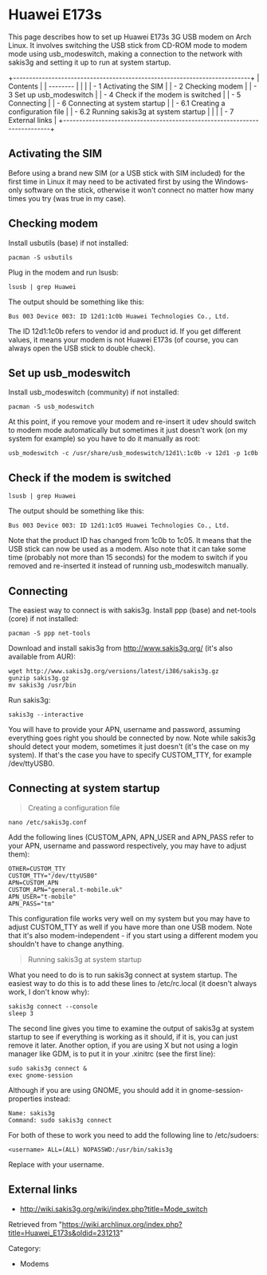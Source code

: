 Huawei E173s
============

This page describes how to set up Huawei E173s 3G USB modem on Arch
Linux. It involves switching the USB stick from CD-ROM mode to modem
mode using usb_modeswitch, making a connection to the network with
sakis3g and setting it up to run at system startup.

+--------------------------------------------------------------------------+
| Contents                                                                 |
| --------                                                                 |
|                                                                          |
| -   1 Activating the SIM                                                 |
| -   2 Checking modem                                                     |
| -   3 Set up usb_modeswitch                                              |
| -   4 Check if the modem is switched                                     |
| -   5 Connecting                                                         |
| -   6 Connecting at system startup                                       |
|     -   6.1 Creating a configuration file                                |
|     -   6.2 Running sakis3g at system startup                            |
|                                                                          |
| -   7 External links                                                     |
+--------------------------------------------------------------------------+

Activating the SIM
------------------

Before using a brand new SIM (or a USB stick with SIM included) for the
first time in Linux it may need to be activated first by using the
Windows-only software on the stick, otherwise it won't connect no matter
how many times you try (was true in my case).

Checking modem
--------------

Install usbutils (base) if not installed:

    pacman -S usbutils

Plug in the modem and run lsusb:

    lsusb | grep Huawei

The output should be something like this:

    Bus 003 Device 003: ID 12d1:1c0b Huawei Technologies Co., Ltd.

The ID 12d1:1c0b refers to vendor id and product id. If you get
different values, it means your modem is not Huawei E173s (of course,
you can always open the USB stick to double check).

Set up usb_modeswitch
---------------------

Install usb_modeswitch (community) if not installed:

    pacman -S usb_modeswitch

At this point, if you remove your modem and re-insert it udev should
switch to modem mode automatically but sometimes it just doesn't work
(on my system for example) so you have to do it manually as root:

    usb_modeswitch -c /usr/share/usb_modeswitch/12d1\:1c0b -v 12d1 -p 1c0b

Check if the modem is switched
------------------------------

    lsusb | grep Huawei

The output should be something like this:

    Bus 003 Device 003: ID 12d1:1c05 Huawei Technologies Co., Ltd.

Note that the product ID has changed from 1c0b to 1c05. It means that
the USB stick can now be used as a modem. Also note that it can take
some time (probably not more than 15 seconds) for the modem to switch if
you removed and re-inserted it instead of running usb_modeswitch
manually.

Connecting
----------

The easiest way to connect is with sakis3g. Install ppp (base) and
net-tools (core) if not installed:

    pacman -S ppp net-tools

Download and install sakis3g from http://www.sakis3g.org/ (it's also
available from AUR):

    wget http://www.sakis3g.org/versions/latest/i386/sakis3g.gz
    gunzip sakis3g.gz
    mv sakis3g /usr/bin

Run sakis3g:

    sakis3g --interactive

You will have to provide your APN, username and password, assuming
everything goes right you should be connected by now. Note while sakis3g
should detect your modem, sometimes it just doesn't (it's the case on my
system). If that's the case you have to specify CUSTOM_TTY, for example
/dev/ttyUSB0.

Connecting at system startup
----------------------------

> Creating a configuration file

    nano /etc/sakis3g.conf

Add the following lines (CUSTOM_APN, APN_USER and APN_PASS refer to your
APN, username and password respectively, you may have to adjust them):

    OTHER=CUSTOM_TTY
    CUSTOM_TTY="/dev/ttyUSB0"
    APN=CUSTOM_APN
    CUSTOM_APN="general.t-mobile.uk"
    APN_USER="t-mobile"
    APN_PASS="tm"

This configuration file works very well on my system but you may have to
adjust CUSTOM_TTY as well if you have more than one USB modem. Note that
it's also modem-independent - if you start using a different modem you
shouldn't have to change anything.

> Running sakis3g at system startup

What you need to do is to run sakis3g connect at system startup. The
easiest way to do this is to add these lines to /etc/rc.local (it
doesn't always work, I don't know why):

    sakis3g connect --console
    sleep 3

The second line gives you time to examine the output of sakis3g at
system startup to see if everything is working as it should, if it is,
you can just remove it later. Another option, if you are using X but not
using a login manager like GDM, is to put it in your .xinitrc (see the
first line):

    sudo sakis3g connect &
    exec gnome-session

Although if you are using GNOME, you should add it in
gnome-session-properties instead:

    Name: sakis3g
    Command: sudo sakis3g connect

For both of these to work you need to add the following line to
/etc/sudoers:

    <username> ALL=(ALL) NOPASSWD:/usr/bin/sakis3g

Replace <username> with your username.

External links
--------------

-   http://wiki.sakis3g.org/wiki/index.php?title=Mode_switch

Retrieved from
"https://wiki.archlinux.org/index.php?title=Huawei_E173s&oldid=231213"

Category:

-   Modems
